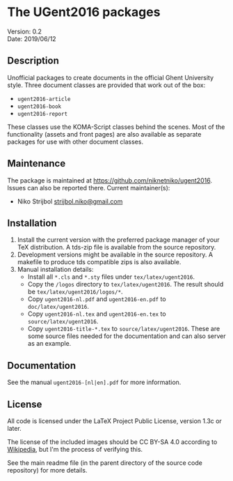 # The UGent2016 packages

Version: 0.2   
Date: 2019/06/12

## Description

Unofficial packages to create documents in the official Ghent University style. Three document classes are provided that work out of the box:

- `ugent2016-article`
- `ugent2016-book`
- `ugent2016-report`

These classes use the KOMA-Script classes behind the scenes. Most of the functionality (assets and front pages) are also available as separate packages for use with other document classes.

## Maintenance

The package is maintained at https://github.com/niknetniko/ugent2016. Issues can also be reported there.
Current maintainer(s):

- Niko Strijbol <strijbol.niko@gmail.com>

## Installation

1. Install the current version with the preferred package manager of your TeX distribution. A tds-zip file is available from the source repository.
2. Development versions might be available in the source repository. A makefile to produce tds compatible zips is also available.
3. Manual installation details:
    - Install all `*.cls` and `*.sty` files under `tex/latex/ugent2016`.
    - Copy the `/logos` directory to `tex/latex/ugent2016`. The result should be `tex/latex/ugent2016/logos/*`.
    - Copy `ugent2016-nl.pdf` and `ugent2016-en.pdf` to `doc/latex/ugent2016`.
    - Copy `ugent2016-nl.tex` and `ugent2016-en.tex` to `source/latex/ugent2016`.
    - Copy `ugent2016-title-*.tex` to `source/latex/ugent2016`. These are some source files needed for the documentation and can also server as an example.

## Documentation

See the manual `ugent2016-[nl|en].pdf` for more information.

## License

All code is licensed under the LaTeX Project Public License, version 1.3c or later.

The license of the included images should be CC BY-SA 4.0 according to [Wikipedia](https://commons.wikimedia.org/wiki/File:Logo_UGent_NL_RGB_2400_kleur-op-wit.png), but I'm the process of verifying this.

See the main readme file (in the parent directory of the source code repository) for more details.